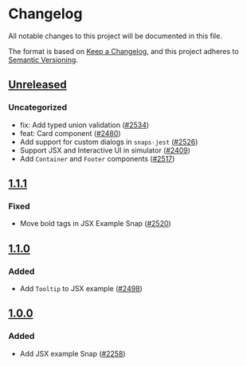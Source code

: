 # Changelog

All notable changes to this project will be documented in this file.

The format is based on [Keep a Changelog](https://keepachangelog.com/en/1.0.0/),
and this project adheres to [Semantic Versioning](https://semver.org/spec/v2.0.0.html).

## [Unreleased]

### Uncategorized

- fix: Add typed union validation ([#2534](https://github.com/MetaMask/snaps/pull/2534))
- feat: Card component ([#2480](https://github.com/MetaMask/snaps/pull/2480))
- Add support for custom dialogs in `snaps-jest` ([#2526](https://github.com/MetaMask/snaps/pull/2526))
- Support JSX and Interactive UI in simulator ([#2409](https://github.com/MetaMask/snaps/pull/2409))
- Add `Container` and `Footer` components ([#2517](https://github.com/MetaMask/snaps/pull/2517))

## [1.1.1]

### Fixed

- Move bold tags in JSX Example Snap ([#2520](https://github.com/MetaMask/snaps/pull/2520))

## [1.1.0]

### Added

- Add `Tooltip` to JSX example ([#2498](https://github.com/MetaMask/snaps/pull/2498))

## [1.0.0]

### Added

- Add JSX example Snap ([#2258](https://github.com/MetaMask/snaps/pull/2258))

[Unreleased]: https://github.com/MetaMask/snaps/compare/@metamask/jsx-example-snap@1.1.1...HEAD
[1.1.1]: https://github.com/MetaMask/snaps/compare/@metamask/jsx-example-snap@1.1.0...@metamask/jsx-example-snap@1.1.1
[1.1.0]: https://github.com/MetaMask/snaps/compare/@metamask/jsx-example-snap@1.0.0...@metamask/jsx-example-snap@1.1.0
[1.0.0]: https://github.com/MetaMask/snaps/releases/tag/@metamask/jsx-example-snap@1.0.0
